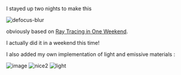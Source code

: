 I stayed up two nights to make this


![defocus-blur](https://github.com/mansen420/ray-tracing-in-one-weekend-again...-/assets/50342436/8ce37945-bfa7-492e-ad63-cffd2427d9f0)

obviously based on [Ray Tracing in One Weekend](https://raytracing.github.io/books/RayTracingInOneWeekend.html).

I actually did it in a weekend this time!

I also added my own implementation of light and emissive materials : 


![image](https://github.com/mansen420/ray-tracing-in-one-weekend-again...-/assets/50342436/d08eab4b-4a9b-42e2-b71b-4608c43d2796)
![nice2](https://github.com/mansen420/ray-tracing-in-one-weekend-again...-/assets/50342436/ba8ca04c-7430-4523-ae5b-358b99d5f5ec)
![light](https://github.com/mansen420/ray-tracing-in-one-weekend-again...-/assets/50342436/8bfd3b1a-185b-47dc-a7f6-de6a359591ee)



